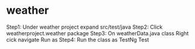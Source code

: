 # weather

Step1: Under weather project expand src/test/java
Step2: Click weatherproject.weather package
Step3: On weatherData.java class Right cick navigate Run as
Step4: Run the class as TestNg Test
